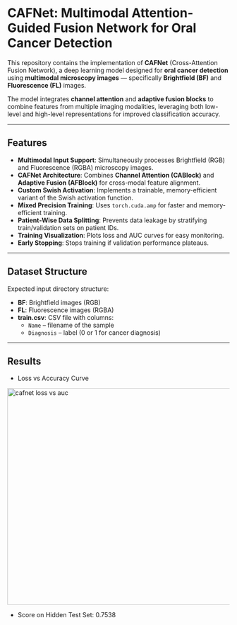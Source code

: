 # CAFNet: Multimodal Attention-Guided Fusion Network for Oral Cancer Detection

This repository contains the implementation of **CAFNet** (Cross-Attention Fusion Network), a deep learning model designed for **oral cancer detection** using **multimodal microscopy images** — specifically **Brightfield (BF)** and **Fluorescence (FL)** images.  

The model integrates **channel attention** and **adaptive fusion blocks** to combine features from multiple imaging modalities, leveraging both low-level and high-level representations for improved classification accuracy.

---

##  Features

- **Multimodal Input Support**: Simultaneously processes Brightfield (RGB) and Fluorescence (RGBA) microscopy images.  
- **CAFNet Architecture**: Combines **Channel Attention (CABlock)** and **Adaptive Fusion (AFBlock)** for cross-modal feature alignment.  
- **Custom Swish Activation**: Implements a trainable, memory-efficient variant of the Swish activation function.  
- **Mixed Precision Training**: Uses `torch.cuda.amp` for faster and memory-efficient training.  
- **Patient-Wise Data Splitting**: Prevents data leakage by stratifying train/validation sets on patient IDs.  
- **Training Visualization**: Plots loss and AUC curves for easy monitoring.  
- **Early Stopping**: Stops training if validation performance plateaus.  

---

##  Dataset Structure

Expected input directory structure:

- **BF**: Brightfield images (RGB)  
- **FL**: Fluorescence images (RGBA)  
- **train.csv**: CSV file with columns:
    - `Name` – filename of the sample
    - `Diagnosis` – label (0 or 1 for cancer diagnosis)

---

## Results

- Loss vs Accuracy Curve
<img width="1189" height="490" alt="cafnet loss vs auc" src="https://github.com/user-attachments/assets/c8aa03c3-ea85-4de7-9ed3-619d24e43a6c" />


- Score on Hidden Test Set: 0.7538
